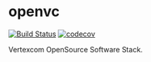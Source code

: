 # openvc

[![Build Status](https://travis-ci.org/darkostack/openvc.svg?branch=master)](https://travis-ci.org/darkostack/openvc)
[![codecov](https://codecov.io/gh/darkostack/openvc/branch/master/graph/badge.svg)](https://codecov.io/gh/darkostack/openvc)

Vertexcom OpenSource Software Stack.
